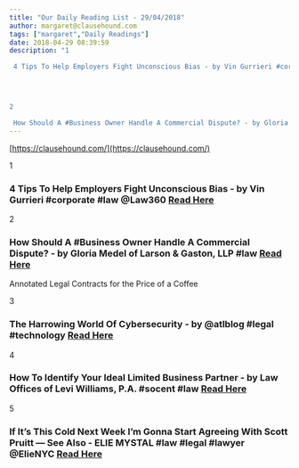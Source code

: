 ```yaml
---
title: "Our Daily Reading List - 29/04/2018"
author: margaret@clausehound.com
tags: ["margaret","Daily Readings"]
date: 2018-04-29 08:39:59
description: "1

 4 Tips To Help Employers Fight Unconscious Bias - by Vin Gurrieri #corporate #law @Law360 Read Here

 


2

 How Should A #Business Owner Handle A Commercial Dispute? - by Gloria Medel of Larso..."
---
```


[https://clausehound.com/](https://clausehound.com/)

1

###  4 Tips To Help Employers Fight Unconscious Bias - by Vin Gurrieri #corporate #law @Law360 [Read Here](https://www.law360.com/corporate/articles/1035344/4-tips-to-help-employers-fight-unconscious-bias)

 

2

###  How Should A #Business Owner Handle A Commercial Dispute? - by Gloria Medel of Larson & Gaston, LLP #law [Read Here](https://www.larsongaston.com/blog/2018/04/how-should-a-business-owner-handle-a-commercial-dispute.shtml)

Annotated Legal Contracts
for the Price of a Coffee

3

###  The Harrowing World Of Cybersecurity - by @atlblog #legal #technology [Read Here](https://abovethelaw.com/2018/04/the-harrowing-world-of-cybersecurity/)

 

4

###  How To Identify Your Ideal Limited Business Partner - by Law Offices of Levi Williams, P.A. #socent #law [Read Here](http://www.leviwilliamslaw.com/blog/2018/04/how-to-identify-your-ideal-limited-business-partner.shtml)

 

5

###  If It’s This Cold Next Week I’m Gonna Start Agreeing With Scott Pruitt — See Also - ELIE MYSTAL #law #legal #lawyer @ElieNYC [Read Here](https://abovethelaw.com/2018/04/if-its-this-cold-next-week-im-gonna-start-agreeing-with-scott-pruitt-see-also/)

 